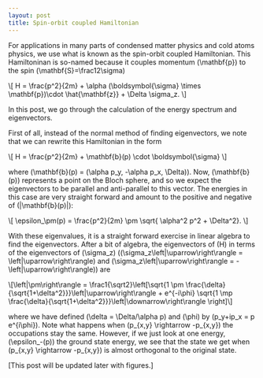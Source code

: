 ```yaml
---
layout: post
title: Spin-orbit coupled Hamiltonian
---
```


For applications in many parts of condensed matter physics and cold atoms physics, we use what is known as the spin-orbit coupled Hamiltonian. This Hamiltoninan is so-named because it couples momentum <span>\(\mathbf{p}\)</span>
to the spin <span>\(\mathbf{S}=\frac12\sigma\)</span>

<div>
\[ H = \frac{p^2}{2m} + \alpha (\boldsymbol{\sigma} \times \mathbf{p})\cdot \hat{\mathbf{z}} + \Delta \sigma_z. \]
</div>

In this post, we go through the calculation of the energy spectrum and eigenvectors. 

First of all, instead of the normal method of finding eigenvectors, we note that we can rewrite this Hamiltonian in the form

<div>
\[ H = \frac{p^2}{2m} + \mathbf{b}(p) \cdot \boldsymbol{\sigma} \]
</div>

where <span>\(\mathbf{b}(p) = (\alpha p_y, -\alpha p_x, \Delta)\)</span>. Now, <span>\(\mathbf{b}(p)\)</span> represents a point on the Bloch sphere, and so we expect the eigenvectors to be parallel and anti-parallel to this vector. The energies in this case are very straight forward and amount to the positive and negative of <span>\(|\mathbf{b}(p)|\)</span>:

<div>
\[ \epsilon_\pm(p) = \frac{p^2}{2m} \pm \sqrt{ \alpha^2 p^2 + \Delta^2}. \]
</div>

With these eigenvalues, it is a straight forward exercise in linear algebra to find the eigenvectors. After a bit of algebra, the eigenvectors of <span>\(H\)</span> in terms of the eigenvectors of <span>\(\sigma_z\)</span> (<span>\(\sigma_z\left|\uparrow\right\rangle = \left|\uparrow\right\rangle\)</span> and <span>\(\sigma_z\left|\uparrow\right\rangle = -\left|\uparrow\right\rangle\)</span>) are

<div>
\[\left|\pm\right\rangle = \frac1{\sqrt2}\left[\sqrt{1 \pm \frac{\delta}{\sqrt{1+\delta^2}}}\left|\uparrow\right\rangle + e^{-i\phi} \sqrt{1 \mp \frac{\delta}{\sqrt{1+\delta^2}}}\left|\downarrow\right\rangle \right]\]
</div>

where we have defined <span>\(\delta = \Delta/\alpha p\)</span> and <span>\(\phi\)</span> by <span>\(p_y+ip_x = p e^{i\phi}\)</span>. Note what happens when <span>\(p_{x,y} \rightarrow -p_{x,y}\)</span> the occupations stay the same. However, if we just look at one energy, <span>\(\epsilon_-(p)\)</span> the ground state energy, we see that the state we get when <span>\(p_{x,y} \rightarrow -p_{x,y}\)</span> is almost orthogonal to the original state. 

[This post will be updated later with figures.]